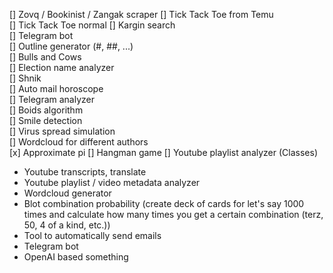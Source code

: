 [] Zovq / Bookinist / Zangak scraper
[] Tick Tack Toe from Temu  
[] Tick Tack Toe normal
[] Kargin search  
[] Telegram bot  
[] Outline generator (#, ##, ...)  
[] Bulls and Cows  
[] Election name analyzer  
[] Shnik  
[] Auto mail horoscope  
[] Telegram analyzer  
[] Boids algorithm  
[] Smile detection  
[] Virus spread simulation  
[] Wordcloud for different authors  
[x] Approximate pi 
[] Hangman game
[] Youtube playlist analyzer (Classes)


- Youtube transcripts, translate
- Youtube playlist / video metadata analyzer 
- Wordcloud generator
- Blot combination probability (create deck of cards for let's say 1000 times and calculate how many times you get a certain combination (terz, 50, 4 of a kind, etc.))
- Tool to automatically send emails  
- Telegram bot  
- OpenAI based something